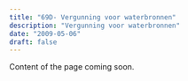 ```yaml
---
title: "69D- Vergunning voor waterbronnen"
description: "Vergunning voor waterbronnen"
date: "2009-05-06"
draft: false
---
```


Content of the page coming soon.
